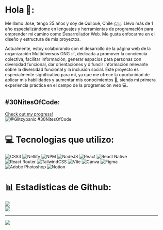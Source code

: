 # Hola 👋:
Me llamo Jose, tengo 25 años y soy de Quilpué, Chile 🇨🇱. Llevo más de 1 año especializándome en lenguajes y herramientas de programación para emprender mi camino como Desarrollador Web. Me gusta enfocarme en el diseño y estructura de mis proyectos.

Actualmente, estoy colaborando con el desarrollo de la página web de la organización Multidiversos ONG ✅, dedicada a promover la conciencia colectiva, facilitar información, generar espacios para personas con diversidad funcional, dar orientaciones y difundir información relevante sobre la diversidad funcional y la inclusión social. Este proyecto es especialmente significativo para mí, ya que me ofrece la oportunidad de aplicar mis habilidades y aumentar mis conocimientos 🚀, siendo mi primera experiencia práctica en el campo de la programación web 💻.

## #30NitesOfCode:
  [Check out my progress!](https://www.codedex.io/@Glitzypanic/30-nites-of-code)  
  ![@Glitzypanic #30NitesOfCode](https://www.codedex.io/api/petStatus?user=Glitzypanic)

# 💻 Tecnologias que utilizo:
![CSS3](https://img.shields.io/badge/css3-%231572B6.svg?style=for-the-badge&logo=css3&logoColor=white) ![Netlify](https://img.shields.io/badge/netlify-%23000000.svg?style=for-the-badge&logo=netlify&logoColor=#00C7B7) ![NPM](https://img.shields.io/badge/NPM-%23CB3837.svg?style=for-the-badge&logo=npm&logoColor=white) ![NodeJS](https://img.shields.io/badge/node.js-6DA55F?style=for-the-badge&logo=node.js&logoColor=white) ![React](https://img.shields.io/badge/react-%2320232a.svg?style=for-the-badge&logo=react&logoColor=%2361DAFB) ![React Native](https://img.shields.io/badge/react_native-%2320232a.svg?style=for-the-badge&logo=react&logoColor=%2361DAFB) ![React Router](https://img.shields.io/badge/React_Router-CA4245?style=for-the-badge&logo=react-router&logoColor=white) ![TailwindCSS](https://img.shields.io/badge/tailwindcss-%2338B2AC.svg?style=for-the-badge&logo=tailwind-css&logoColor=white) ![Vite](https://img.shields.io/badge/vite-%23646CFF.svg?style=for-the-badge&logo=vite&logoColor=white) ![Canva](https://img.shields.io/badge/Canva-%2300C4CC.svg?style=for-the-badge&logo=Canva&logoColor=white) ![Figma](https://img.shields.io/badge/figma-%23F24E1E.svg?style=for-the-badge&logo=figma&logoColor=white) ![Adobe Photoshop](https://img.shields.io/badge/adobe%20photoshop-%2331A8FF.svg?style=for-the-badge&logo=adobe%20photoshop&logoColor=white) ![Notion](https://img.shields.io/badge/Notion-%23000000.svg?style=for-the-badge&logo=notion&logoColor=white)
# 📊 Estadisticas de Github:

![](https://github-readme-stats.vercel.app/api?username=glitzypanic&theme=dark&hide_border=false&include_all_commits=false&count_private=false)<br/>
![](https://github-readme-stats.vercel.app/api/top-langs/?username=glitzypanic&theme=dark&hide_border=false&include_all_commits=false&count_private=false&layout=compact)

---
[![](https://visitcount.itsvg.in/api?id=glitzypanic&icon=0&color=0)](https://visitcount.itsvg.in)

<!-- Proudly created with GPRM ( https://gprm.itsvg.in ) -->

